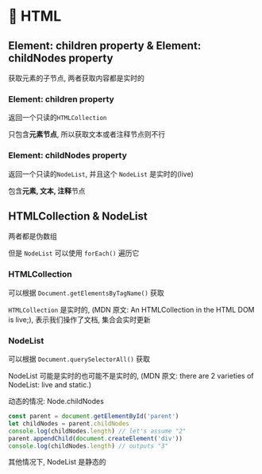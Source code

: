 # 📄 HTML

## Element: children property & Element: childNodes property

获取元素的子节点, 两者获取内容都是实时的

### Element: children property

返回一个只读的`HTMLCollection`

只包含**元素节点**, 所以获取文本或者注释节点则不行

### Element: childNodes property

返回一个只读的`NodeList`, 并且这个 `NodeList` 是实时的(live)

包含**元素, 文本, 注释**节点

## HTMLCollection & NodeList

两者都是伪数组

但是 `NodeList` 可以使用 `forEach()` 遍历它

### HTMLCollection

可以根据 `Document.getElementsByTagName()` 获取

`HTMLCollection` 是实时的, (MDN 原文: An HTMLCollection in the HTML DOM is live;), 表示我们操作了文档, 集合会实时更新

### NodeList

可以根据 `Document.querySelectorAll()` 获取

NodeList 可能是实时的也可能不是实时的, (MDN 原文: there are 2 varieties of NodeList: live and static.)

动态的情况: Node.childNodes

```js
const parent = document.getElementById('parent')
let childNodes = parent.childNodes
console.log(childNodes.length) // let's assume "2"
parent.appendChild(document.createElement('div'))
console.log(childNodes.length) // outputs "3"
```

其他情况下, NodeList 是静态的
